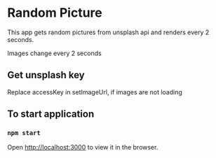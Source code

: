 # Random Picture 
This app gets random pictures from unsplash api and renders every 2 seconds.

Images change every 2 seconds


## Get unsplash key
  Replace accessKey in setImageUrl, if images are not loading

## To start application
### `npm start`

Open [http://localhost:3000](http://localhost:3000) to view it in the browser.

